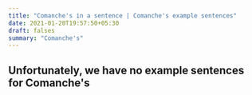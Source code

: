 ```yaml
---
title: "Comanche's in a sentence | Comanche's example sentences"
date: 2021-01-20T19:57:50+05:30
draft: falses
summary: "Comanche's"
---
```

## Unfortunately, we have no example sentences for Comanche's                 
